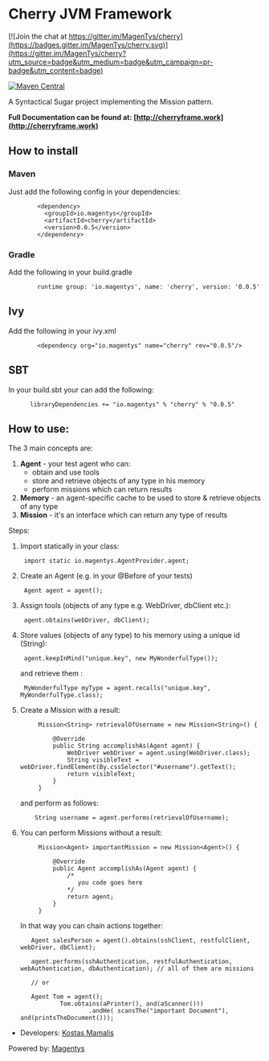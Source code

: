 # Cherry JVM Framework

[![Join the chat at https://gitter.im/MagenTys/cherry](https://badges.gitter.im/MagenTys/cherry.svg)](https://gitter.im/MagenTys/cherry?utm_source=badge&utm_medium=badge&utm_campaign=pr-badge&utm_content=badge)

[![Maven Central](https://maven-badges.herokuapp.com/maven-central/io.magentys/cherry/badge.svg)](https://maven-badges.herokuapp.com/maven-central/io.magentys/cherry)

A Syntactical Sugar project implementing the Mission pattern.

**Full Documentation can be found at: [http://cherryframe.work](http://cherryframe.work)**

## How to install

### Maven
Just add the following config in your dependencies:

            <dependency>
              <groupId>io.magentys</groupId>
              <artifactId>cherry</artifactId>
              <version>0.0.5</version>
            </dependency>

### Gradle
Add the following in your build.gradle

            runtime group: 'io.magentys', name: 'cherry', version: '0.0.5'
            
## Ivy

Add the following in your ivy.xml

            <dependency org="io.magentys" name="cherry" rev="0.0.5"/>

## SBT

In your build.sbt your can add the following:

          libraryDependencies += "io.magentys" % "cherry" % "0.0.5"
          
## How to use:

The 3 main concepts are:
        
1. **Agent** - your test agent who can:
    * obtain and use tools
    * store and retrieve objects of any type in his memory
    *  perform missions which can return results 
2. **Memory** - an agent-specific cache to be used to store & retrieve objects of any type
3. **Mission** - it's an interface which can return any type of results
        
Steps:

1. Import statically in your class:

        import static io.magentys.AgentProvider.agent;

2. Create an Agent (e.g. in your @Before of your tests)
    
        Agent agent = agent();
        
3. Assign tools (objects of any type e.g. WebDriver, dbClient etc.):
        
        agent.obtains(webDriver, dbClient);
        
4. Store values (objects of any type) to his memory using a unique id (String):      
  
        agent.keepInMind("unique.key", new MyWonderfulType());
        
    and retrieve them :
        
        MyWonderfulType myType = agent.recalls("unique.key", MyWonderfulType.class);
        
5. Create a Mission with a result:

            Mission<String> retrievalOfUsername = new Mission<String>() {
            
                @Override
                public String accomplishAs(Agent agent) {
                    WebDriver webDriver = agent.using(WebDriver.class);
                    String visibleText = webDriver.findElement(By.cssSelector("#username").getText();
                    return visibleText;
                }
            }
        
    and perform as follows:
    
           String username = agent.performs(retrievalOfUsername);
           
6. You can perform Missions without a result:
     
            Mission<Agent> importantMission = new Mission<Agent>() {
            
                @Override
                public Agent accomplishAs(Agent agent) {
                    /*
                       you code goes here
                    */
                    return agent;
                }
            }         
     
     
     In that way you can chain actions together:
          
          Agent salesPerson = agent().obtains(sshClient, restfulClient, webDriver, dbClient);
          
          agent.performs(sshAuthentication, restfulAuthentication, webAuthentication, dbAuthentication); // all of them are missions
          
          // or
          
          Agent Tom = agent();
                  Tom.obtains(aPrinter(), and(aScanner()))
                          .andHe( scansThe("important Document"), and(printsTheDocument()));
                          
          
          
          
- Developers: [Kostas Mamalis](https://twitter.com/mamalisk)

Powered by: [Magentys](http://magentys.io)            
            

